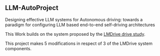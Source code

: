 ## LLM-AutoProject
Designing effective LLM systems for Autonomous driving: towards a paradigm for configuring LLM based end-to-end self-driving architectures

This Work builds on the system proposed by the [LMDrive drive study](https://github.com/opendilab/LMDrive/tree/main).

This project makes 5 modifications in respect of 3 of the LMDrive system components.



